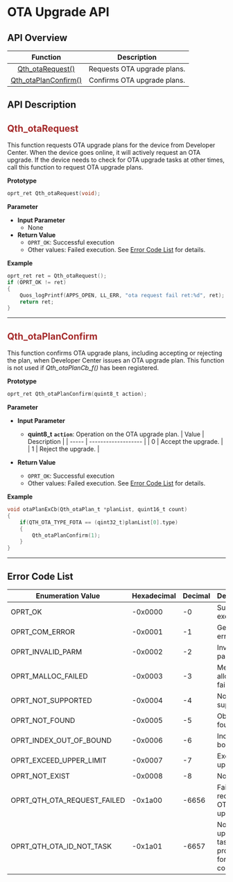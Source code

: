 # OTA Upgrade API

## **API Overview**

|                  Function                   |         Description         |
| :-----------------------------------------: | :-------------------------: |
|     [Qth_otaRequest()](#Qth_otaRequest)     | Requests OTA upgrade plans. |
| [Qth_otaPlanConfirm()](#Qth_otaPlanConfirm) | Confirms OTA upgrade plans. |

## **API Description**

<span id="Qth_otaRequest"></span>
## <span style="color:#A52A2A">__Qth_otaRequest__</span>

This function requests OTA upgrade plans for the device from Developer Center. When the device goes online, it will actively request an OTA upgrade. If the device needs to check for OTA upgrade tasks at other times, call this function to request OTA upgrade plans.

__Prototype__

```c
oprt_ret Qth_otaRequest(void);
```

__Parameter__

* __Input Parameter__
  - None
* __Return Value__
  * `OPRT_OK`: Successful execution
  * Other values: Failed execution. See [Error Code List](#ERROR_CODE) for details.

__Example__

```c
oprt_ret ret = Qth_otaRequest();
if (OPRT_OK != ret)
{
    Quos_logPrintf(APPS_OPEN, LL_ERR, "ota request fail ret:%d", ret);
    return ret;
}
```
---

<span id="Qth_otaPlanConfirm"></span>
## <span style="color:#A52A2A">__Qth_otaPlanConfirm__</span>

This function confirms OTA upgrade plans, including accepting or rejecting the plan, when Developer Center issues an OTA upgrade plan. This function is not used if *Qth_otaPlanCb_f()* has been registered.

__Prototype__

```c
oprt_ret Qth_otaPlanConfirm(quint8_t action);
```

__Parameter__

* __Input Parameter__
  * __quint8_t__ __`action`__: Operation on the OTA upgrade plan.
    | Value | Description         |
    | ----- | ------------------- |
    | 0     | Accept the upgrade. |
    | 1     | Reject the upgrade. |

* __Return Value__
  * `OPRT_OK`: Successful execution
  * Other values: Failed execution. See [Error Code List](#ERROR_CODE) for details.

__Example__

```c
void otaPlanExCb(Qth_otaPlan_t *planList, quint16_t count)
{
    if(QTH_OTA_TYPE_FOTA == (qint32_t)planList[0].type)
    {
        Qth_otaPlanConfirm(1);
    }
}
```
---

<span id="ERROR_CODE">  </span>
## **Error Code List**
| Enumeration Value           | Hexadecimal | Decimal | Description                                           |
| --------------------------- | ----------- | ------- | ----------------------------------------------------- |
| OPRT_OK                     | -0x0000     | -0      | Successful execution.                                 |
| OPRT_COM_ERROR              | -0x0001     | -1      | General error.                                        |
| OPRT_INVALID_PARM           | -0x0002     | -2      | Invalid parameter.                                    |
| OPRT_MALLOC_FAILED          | -0x0003     | -3      | Memory allocation failed.                             |
| OPRT_NOT_SUPPORTED          | -0x0004     | -4      | Not supported.                                        |
| OPRT_NOT_FOUND              | -0x0005     | -5      | Object not found.                                     |
| OPRT_INDEX_OUT_OF_BOUND     | -0x0006     | -6      | Index out of bounds.                                  |
| OPRT_EXCEED_UPPER_LIMIT     | -0x0007     | -7      | Exceed upper limit.                                   |
| OPRT_NOT_EXIST              | -0x0008     | -8      | Not exist.                                            |
| OPRT_QTH_OTA_REQUEST_FAILED | -0x1a00     | -6656   | Failed to request an OTA upgrade.                     |
| OPRT_QTH_OTA_ID_NOT_TASK    | -0x1a01     | -6657   | No OTA upgrade task is in progress for the component. |